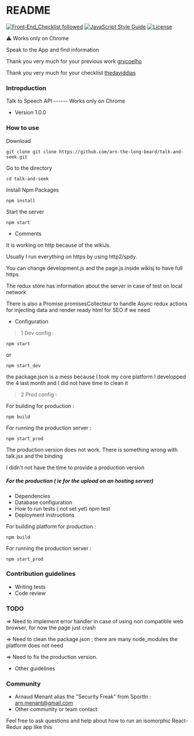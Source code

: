 # README #
[![Front‑End_Checklist followed](https://img.shields.io/badge/Front‑End_Checklist-followed-brightgreen.svg)](https://github.com/thedaviddias/Front-End-Checklist/)
[![JavaScript Style Guide](https://img.shields.io/badge/code_style-standard-brightgreen.svg)](https://standardjs.com)
[![License](https://img.shields.io/badge/License-Apache%202.0-blue.svg)](https://opensource.org/licenses/Apache-2.0)
 
 :warning: Works only on Chrome

Speak to the App and find information

Thank you very much for your previous work [grvcoelho](https://github.com/grvcoelho/react-voice-components)

Thank you very much for your checklist [thedaviddias](https://github.com/thedaviddias/Front-End-Checklist)

### Intropduction ###

Talk to Speech API ------ Works only on Chrome

* Version
1.0.0

### How to use ###

Download

    git clone git clone https://github.com/arn-the-long-beard/talk-and-seek.git

Go to the directory
   
    cd talk-and-seek
    
Install Npm Packages
    
    npm install 
    
Start the server
  
    npm start
    
* Comments  

It is working on http because of the wikiJs. 

Usually I run everything on https by using http2/spdy.

You can change development.js and the page.js inside wikisj to have full https

The redux store has information about the server in case of test on local network 

There is also a Promise promisesCollecteur to handle Async redux actions for injecting data and render ready html for SEO if we need


* Configuration

>1 Dev config :

    npm start
or
    
    npm start_dev

the package.json is a mess because I took my core platform I developped the 4 last month and I did not have time to clean it

>2 Prod config :

For building for production :
    
    npm build

For running the production server :

    npm start_prod
    
The production version does not work. There is something wrong with talk.jsx and the binding     

I didn't not have the time to provide a production version
    
##### For the production ( ie for the upload on an hosting server)
* Dependencies
* Database configuration
* How to run tests
( not set yet)
    npm test
* Deployment instructions


For building platform for production :
    
    npm build

For running the production server :

    npm start_prod

### Contribution guidelines ###

* Writing tests
* Code review

### TODO ###
 => Need to implement error handler in case of using non compatible web browser, for now the page just crash
 
 => Need to clean the package.json ; there are many node_modules the platform does not need
 
 => Need to fix the production version. 

* Other guidelines


### Community ###

* Arnaud Menant alias the "Security Freak" from SportIn : arn.menant@gmail.com
* Other community or team contact

Feel free to ask questions and help about how to run an isomorphic React-Redux app like this